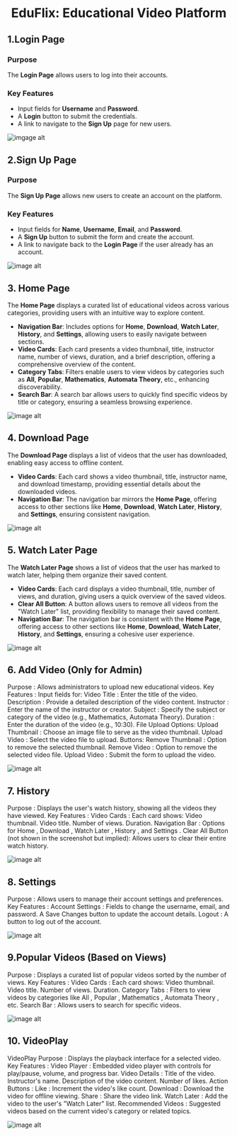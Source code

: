 <div align="center">
  <h1>EduFlix: Educational Video Platform</h1>
</div>

## 1.Login Page

### Purpose
The **Login Page** allows users to log into their accounts.

### Key Features
- Input fields for **Username** and **Password**.
- A **Login** button to submit the credentials.
- A link to navigate to the **Sign Up** page for new users.

![imgage alt](https://github.com/sohamcoder-2/EDUFLIX/blob/main/IMG/Screenshot%202025-04-19%20000631.png?raw=true)


## 2.Sign Up Page

### Purpose
The **Sign Up Page** allows new users to create an account on the platform.

### Key Features
- Input fields for **Name**, **Username**, **Email**, and **Password**.
- A **Sign Up** button to submit the form and create the account.
- A link to navigate back to the **Login Page** if the user already has an account.

![image alt](https://github.com/sohamcoder-2/EDUFLIX/blob/main/IMG/Screenshot%202025-04-19%20002210.png?raw=true)

## 3. Home Page

The **Home Page** displays a curated list of educational videos across various categories, providing users with an intuitive way to explore content.  
- **Navigation Bar**: Includes options for **Home**, **Download**, **Watch Later**, **History**, and **Settings**, allowing users to easily navigate between sections.  
- **Video Cards**: Each card presents a video thumbnail, title, instructor name, number of views, duration, and a brief description, offering a comprehensive overview of the content.  
- **Category Tabs**: Filters enable users to view videos by categories such as **All**, **Popular**, **Mathematics**, **Automata Theory**, etc., enhancing discoverability.  
- **Search Bar**: A search bar allows users to quickly find specific videos by title or category, ensuring a seamless browsing experience.  


![image alt](https://github.com/sohamcoder-2/EDUFLIX/blob/main/IMG/Screenshot%202025-04-19%20000711.png?raw=true)


## 4. Download Page

The **Download Page** displays a list of videos that the user has downloaded, enabling easy access to offline content.  
- **Video Cards**: Each card shows a video thumbnail, title, instructor name, and download timestamp, providing essential details about the downloaded videos.  
- **Navigation Bar**: The navigation bar mirrors the **Home Page**, offering access to other sections like **Home**, **Download**, **Watch Later**, **History**, and **Settings**, ensuring consistent navigation.  

![image alt](https://github.com/sohamcoder-2/EDUFLIX/blob/main/IMG/Screenshot%202025-04-19%20000726.png?raw=true)

## 5. Watch Later Page

The **Watch Later Page** shows a list of videos that the user has marked to watch later, helping them organize their saved content.  
- **Video Cards**: Each card displays a video thumbnail, title, number of views, and duration, giving users a quick overview of the saved videos.  
- **Clear All Button**: A button allows users to remove all videos from the "Watch Later" list, providing flexibility to manage their saved content.  
- **Navigation Bar**: The navigation bar is consistent with the **Home Page**, offering access to other sections like **Home**, **Download**, **Watch Later**, **History**, and **Settings**, ensuring a cohesive user experience.

![image alt](https://github.com/sohamcoder-2/EDUFLIX/blob/main/IMG/Screenshot%202025-04-19%20000816.png?raw=true)

## 6. Add Video (Only for Admin)
Purpose : Allows administrators to upload new educational videos.
Key Features :
Input fields for:
Video Title : Enter the title of the video.
Description : Provide a detailed description of the video content.
Instructor : Enter the name of the instructor or creator.
Subject : Specify the subject or category of the video (e.g., Mathematics, Automata Theory).
Duration : Enter the duration of the video (e.g., 10:30).
File Upload Options:
Upload Thumbnail : Choose an image file to serve as the video thumbnail.
Upload Video : Select the video file to upload.
Buttons:
Remove Thumbnail : Option to remove the selected thumbnail.
Remove Video : Option to remove the selected video file.
Upload Video : Submit the form to upload the video.

![image alt](https://github.com/sohamcoder-2/EDUFLIX/blob/main/IMG/Screenshot%202025-04-19%20000829.png?raw=true)

## 7. History
Purpose : Displays the user's watch history, showing all the videos they have viewed.
Key Features :
Video Cards :
Each card shows:
Video thumbnail.
Video title.
Number of views.
Duration.
Navigation Bar :
Options for Home , Download , Watch Later , History , and Settings .
Clear All Button (not shown in the screenshot but implied):
Allows users to clear their entire watch history.

![image alt](https://github.com/sohamcoder-2/EDUFLIX/blob/main/IMG/Screenshot%202025-04-19%20000906.png?raw=true)

## 8. Settings
Purpose : Allows users to manage their account settings and preferences.
Key Features :
Account Settings :
Fields to change the username, email, and password.
A Save Changes button to update the account details.
Logout :
A button to log out of the account.

![image alt](https://github.com/sohamcoder-2/EDUFLIX/blob/main/IMG/Screenshot%202025-04-19%20150551.png?raw=true)

## 9.Popular Videos (Based on Views)
Purpose : Displays a curated list of popular videos sorted by the number of views.
Key Features :
Video Cards :
Each card shows:
Video thumbnail.
Video title.
Number of views.
Duration.
Category Tabs :
Filters to view videos by categories like All , Popular , Mathematics , Automata Theory , etc.
Search Bar :
Allows users to search for specific videos.

![image alt](https://github.com/sohamcoder-2/EDUFLIX/blob/main/IMG/Screenshot%202025-04-19%20001049.png?raw=true)

## 10. VideoPlay
VideoPlay
Purpose : Displays the playback interface for a selected video.
Key Features :
Video Player :
Embedded video player with controls for play/pause, volume, and progress bar.
Video Details :
Title of the video.
Instructor's name.
Description of the video content.
Number of likes.
Action Buttons :
Like : Increment the video's like count.
Download : Download the video for offline viewing.
Share : Share the video link.
Watch Later : Add the video to the user's "Watch Later" list.
Recommended Videos :
Suggested videos based on the current video's category or related topics.

![image alt](https://github.com/sohamcoder-2/EDUFLIX/blob/main/IMG/Screenshot%202025-04-19%20001134.png?raw=true)

